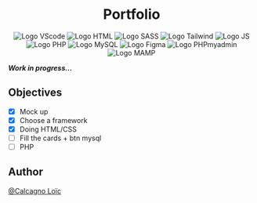 <h1 align="center">Portfolio</h1>

<p align="center">
    <img src="https://img.shields.io/badge/Visual_Studio_Code-0078D4?style=for-the-badge&logo=visual%20studio%20code&logoColor=white" alt="Logo VScode">
    <img src="https://img.shields.io/badge/HTML5-E34F26?style=for-the-badge&logo=html5&logoColor=white" alt="Logo HTML">
    <img src="https://img.shields.io/badge/Sass-CC6699?style=for-the-badge&logo=sass&logoColor=white" alt="Logo SASS">
    <img src="https://img.shields.io/badge/Tailwind_CSS-38B2AC?style=for-the-badge&logo=tailwind-css&logoColor=white" alt="Logo Tailwind">
    <img src="https://img.shields.io/badge/JavaScript-F7DF1E?style=for-the-badge&logo=javascript&logoColor=black" alt="Logo JS">
    <img src="https://img.shields.io/badge/PHP-777BB4?style=for-the-badge&logo=php&logoColor=white" alt="Logo PHP">
    <img src="https://img.shields.io/badge/MySQL-00000F?style=for-the-badge&logo=mysql&logoColor=white" alt="Logo MySQL">
    <img src="https://img.shields.io/badge/Figma-F24E1E?style=for-the-badge&logo=figma&logoColor=white" alt="Logo Figma">
    <img src="https://img.shields.io/badge/PHPMyAdmnin-90E59A.svg?style=for-the-badge&logo=phpmyadmin&logoColor=black" alt="Logo PHPmyadmin">
    <img src="https://img.shields.io/badge/MAMP-75AADB?style=for-the-badge&logo=MAMP&logoColor=white" alt="Logo MAMP">
</p>

<i><strong>Work in progress...</strong></i>

<h2>Objectives</h2>

- [x] Mock up
- [x] Choose a framework
- [x] Doing HTML/CSS
- [ ] Fill the cards + btn mysql
- [ ] PHP

<h2>Author</h2>

[@Calcagno Loïc](https://github.com/CalcagnoLoic)
